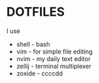 # DOTFILES

I use
- shell - bash
- vim - for simple file editing
- nvim - my daily text editor
- zellij - terminal multiplexer
- zoxide - ccccdd
